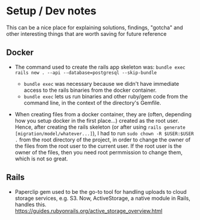 # Setup / Dev notes

This can be a nice place for explaining solutions, findings, "gotcha" and other interesting things that are worth saving for future reference

## Docker

- The command used to create the rails app skeleton was: ```bundle exec rails new . --api --database=postgresql --skip-bundle```
  - ```bundle exec``` was necessary because we didn't have immediate access to the rails binaries from the docker container.
  - ```bundle exec``` lets us run binaries and other ruby/gem code from the command line, in the context of the directory's Gemfile.

- When creating files from a docker container, they are (often, depending how you setup docker in the first place...) created as the root user. Hence, after creating the rails skeleton (or after using  ```rails generate [migration/model/whatever...]```), I had to run ```sudo chown -R $USER:$USER .``` from the root directory of the project, in order to change the owner of the files from the root user to the current user. If the root user is the owner of the files, then you need root permmission to change them, which is not so great.


## Rails

- Paperclip gem used to be the go-to tool for handling uploads to cloud storage services, e.g. S3. Now, ActiveStorage, a native module in Rails, handles this. https://guides.rubyonrails.org/active_storage_overview.html
